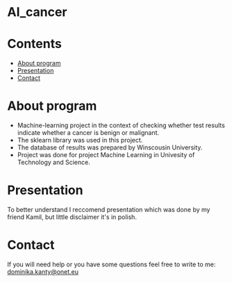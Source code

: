 # AI_cancer

# Contents
- [About program](#about_program)
- [Presentation](#presentation)
- [Contact](#contact)
  
# About program
- Machine-learning project in the context of checking whether test results indicate whether a cancer is benign or malignant.
- The sklearn library was used in this project.
- The database of results was prepared by Winscousin University.
- Project was done for project Machine Learning in Univesity of Technology and Science.

# Presentation
To better understand I reccomend presentation which was done by my friend Kamil, but little disclaimer it's in polish.

# Contact 
If you will need help or you have some questions feel free to write to me: dominika.kanty@onet.eu
